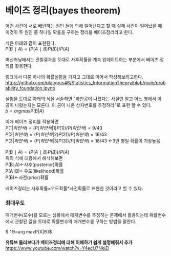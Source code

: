 # 베이즈 정리(bayes theorem)

어떤 사건이 서로 배반하는 원인 둘에 의해 일어난다고 할 때 실제 사건이 일어났을 때 이것이 두 원인 중 하나일 확률을 구하는 정리를 베이즈정리라고 한다.

식은 아래와 같이 표현된다.  
$P(B∣A)=(P(A∣B)P(B))/P(A)$

머신러닝에서는 관찰결과를 토대로 사후확률을 계속 업데이트하는 부분에서 베이즈 정리를 활용한다.

링크에서 다룬 하나의 확률실험을 가지고 그대로 이어서 작성해보려고한다.
https://github.com/platypus46/Statistics_InformationTheory/blob/main/probability_foundation.ipynb

실험을 토대로 아래의 식을 서술하면 "하얀공이 나왔다는 사실만 알고 어느 병에서 이 공이 나왔는지는 모른다. 이 공이 나온 상자번호를 추정하라"로 표현 할 수 있다.  
$b=argmaxP(B|A)$

이에 베이즈 정리를 적용하면  
$P(1|하얀색)=(P(하얀색|1)P(1))/P(하얀색)=9/43$  
$P(2|하얀색)=(P(하얀색|2)P(2))/P(하얀색)=16/43$  
$P(3|하얀색)=(P(하얀색|3)P(3))/P(하얀색)=18/43$  ←3번 병일 확률이 가장높음
<br/>  
$P(B∣A)=(P(A∣B)P(B))/P(A)$  
위의 식에 대응해서 해석해보면  
P(B∣A)←사후(posterior)확률  
P(A∣B)←우도(likelihood)확률  
P(B)←사전(prior)확률  

베이즈정리는 사후확률=우도확률*사전확률로 표현한 것이라고 할 수 있다.


### 최대우도
매개변수(모수)를 모르는 상황에서 매개변수를 추정하는 문제에서 활용되는데 확률변수에서 관찰된 값을 토대로 확률변수의 매개변수를 구하는 방법을 말한다.  

$ ^Θ=arg maxP(X|Θ)$

**유튜브 둘러보다가 베이즈정리에 대해 이해하기 쉽게 설명해줘서 추가**  
https://www.youtube.com/watch?v=Y4ecU7NkiEI
